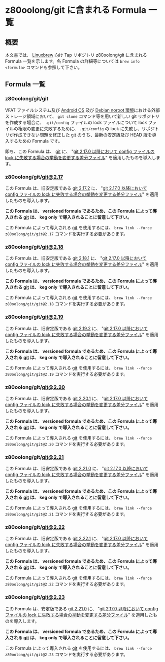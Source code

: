 # z80oolong/git に含まれる Formula 一覧

## 概要

本文書では、 [Linuxbrew][BREW] 向け Tap リポジトリ z80oolong/git に含まれる Formula 一覧を示します。各 Formula の詳細等については ```brew info <formula>``` コマンドも参照して下さい。

## Formula 一覧

### z80oolong/git/git

VFAT ファイルシステム及び [Android OS][ANDR] 及び [Debian noroot 環境][DBNR]における外部ストレージ領域において、 ```git clone``` コマンド等を用いて新しい git リポジトリを作成する場合に、 ```.git/config``` ファイルの lock ファイルについて lock ファイルの権限の変更に失敗するために、 ```.git/config``` の lock に失敗し、リポジトリが作成できない問題を修正した [git][GIT_] のうち、最新の安定版及び HEAD 版を導入するための Formula です。

即ち、この Formula は、 [git][GIT_] に、 "[git 2.17.0 以降において config ファイルの lock に失敗する場合の挙動を変更する差分ファイル][GST1]" を適用したものを導入します。

### z80oolong/git/git@2.17

この Formula は、旧安定版である [git 2.17.2][GIT_] に、 "[git 2.17.0 以降において config ファイルの lock に失敗する場合の挙動を変更する差分ファイル][GST1]" を適用したものを導入します。

**この Formula は、 versioned formula であるため、この Formula によって導入される [git][GIT_] は、 keg only で導入されることに留意して下さい。**

この Formula によって導入される [git][GIT_] を使用するには、 ```brew link --force z80oolong/git/git@2.17``` コマンドを実行する必要があります。

### z80oolong/git/git@2.18

この Formula は、旧安定版である [git 2.18.1][GIT_] に、 "[git 2.17.0 以降において config ファイルの lock に失敗する場合の挙動を変更する差分ファイル][GST1]" を適用したものを導入します。

**この Formula は、 versioned formula であるため、この Formula によって導入される [git][GIT_] は、 keg only で導入されることに留意して下さい。**

この Formula によって導入される [git][GIT_] を使用するには、 ```brew link --force z80oolong/git/git@2.18``` コマンドを実行する必要があります。

### z80oolong/git/git@2.19

この Formula は、旧安定版である [git 2.19.2][GIT_] に、 "[git 2.17.0 以降において config ファイルの lock に失敗する場合の挙動を変更する差分ファイル][GST1]" を適用したものを導入します。

**この Formula は、 versioned formula であるため、この Formula によって導入される [git][GIT_] は、 keg only で導入されることに留意して下さい。**

この Formula によって導入される [git][GIT_] を使用するには、 ```brew link --force z80oolong/git/git@2.19``` コマンドを実行する必要があります。

### z80oolong/git/git@2.20

この Formula は、旧安定版である [git 2.20.1][GIT_] に、 "[git 2.17.0 以降において config ファイルの lock に失敗する場合の挙動を変更する差分ファイル][GST1]" を適用したものを導入します。

**この Formula は、 versioned formula であるため、この Formula によって導入される [git][GIT_] は、 keg only で導入されることに留意して下さい。**

この Formula によって導入される [git][GIT_] を使用するには、 ```brew link --force z80oolong/git/git@2.20``` コマンドを実行する必要があります。

### z80oolong/git/git@2.21

この Formula は、旧安定版である [git 2.21.0][GIT_] に、 "[git 2.17.0 以降において config ファイルの lock に失敗する場合の挙動を変更する差分ファイル][GST1]" を適用したものを導入します。

**この Formula は、 versioned formula であるため、この Formula によって導入される [git][GIT_] は、 keg only で導入されることに留意して下さい。**

この Formula によって導入される [git][GIT_] を使用するには、 ```brew link --force z80oolong/git/git@2.21``` コマンドを実行する必要があります。

### z80oolong/git/git@2.22

この Formula は、旧安定版である [git 2.22.1][GIT_] に、 "[git 2.17.0 以降において config ファイルの lock に失敗する場合の挙動を変更する差分ファイル][GST1]" を適用したものを導入します。

**この Formula は、 versioned formula であるため、この Formula によって導入される [git][GIT_] は、 keg only で導入されることに留意して下さい。**

この Formula によって導入される [git][GIT_] を使用するには、 ```brew link --force z80oolong/git/git@2.22``` コマンドを実行する必要があります。

### z80oolong/git/git@2.23

この Formula は、安定版である [git 2.21.0][GIT_] に、 "[git 2.17.0 以降において config ファイルの lock に失敗する場合の挙動を変更する差分ファイル][GST1]" を適用したものを導入します。

**この Formula は、 versioned formula であるため、この Formula によって導入される [git][GIT_] は、 keg only で導入されることに留意して下さい。**

この Formula によって導入される [git][GIT_] を使用するには、 ```brew link --force z80oolong/git/git@2.23``` コマンドを実行する必要があります。

<!-- 外部リンク一覧 -->

[BREW]:https://linuxbrew.sh/
[DBNR]:https://play.google.com/store/apps/details?id=com.cuntubuntu&hl=ja
[ANDR]:https://www.android.com/intl/ja_jp/
[GIT_]:https://git-scm.com/
[GST1]:https://gist.github.com/z80oolong/d33892b66257242b347211c944de78c8
